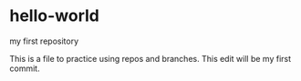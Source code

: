# hello-world
my first repository

This is a file to practice using repos and branches.
This edit will be my first commit.
